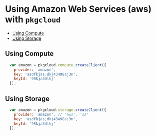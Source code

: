# Using Amazon Web Services (aws) with `pkgcloud`

* [Using Compute](#using-compute)
* [Using Storage](#using-storage)

<a name="using-compute"></a>
## Using Compute

``` js
  var amazon = pkgcloud.compute.createClient({
    provider: 'amazon',
    key: 'asdfkjas;dkj43498aj3n',
    keyId: '98kja34lkj'
  });
```

<a name="using-storage"></a>
## Using Storage

``` js
  var amazon = pkgcloud.storage.createClient({
    provider: 'amazon', // 'aws', 's3'
    key: 'asdfkjas;dkj43498aj3n',
    keyId: '98kja34lkj'
  });
```
